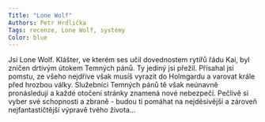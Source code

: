 ```yaml
---
Title: "Lone Wolf"
Authors: Petr Hrdlička
Tags: recenze, Lone Wolf, systémy
Color: blue
---
```

Jsi Lone Wolf. Klášter, ve kterém ses učil
dovednostem rytířů řádu Kai, byl zničen drtivým
útokem Temných pánů. Ty jediný jsi přežil.
Přísahal jsi pomstu, ze všeho nejdříve však
musíš vyrazit do Holmgardu a varovat krále
před hrozbou války. Služebníci Temných pánů
tě však neúnavně pronásledují a každé otočení
stránky znamená nové nebezpečí. Pečlivě si
vyber své schopnosti a zbraně - budou ti pomáhat
na nejděsivější a zároveň nejfantastičtější
výpravě tvého života...
